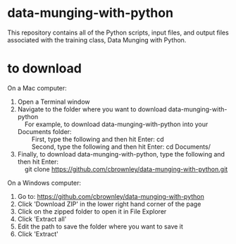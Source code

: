 data-munging-with-python
========================

This repository contains all of the Python scripts, input files, and output files associated with the training class, Data Munging with Python. <br>

to download
========================
On a Mac computer: <br>
1. Open a Terminal window <br>
2. Navigate to the folder where you want to download data-munging-with-python <br>
&nbsp;&nbsp;&nbsp;&nbsp;For example, to download data-munging-with-python into your Documents folder: <br>
&nbsp;&nbsp;&nbsp;&nbsp;&nbsp;&nbsp;&nbsp;&nbsp;First, type the following and then hit Enter: cd <br>
&nbsp;&nbsp;&nbsp;&nbsp;&nbsp;&nbsp;&nbsp;&nbsp;Second, type the following and then hit Enter: cd Documents/ <br>
3. Finally, to download data-munging-with-python, type the following and then hit Enter: <br>
&nbsp;&nbsp;&nbsp;&nbsp;git clone https://github.com/cbrownley/data-munging-with-python.git <br>

On a Windows computer: <br>
1. Go to: https://github.com/cbrownley/data-munging-with-python <br>
2. Click 'Download ZIP' in the lower right hand corner of the page <br>
3. Click on the zipped folder to open it in File Explorer <br>
4. Click 'Extract all' <br>
5. Edit the path to save the folder where you want to save it <br>
6. Click 'Extract' <br>
